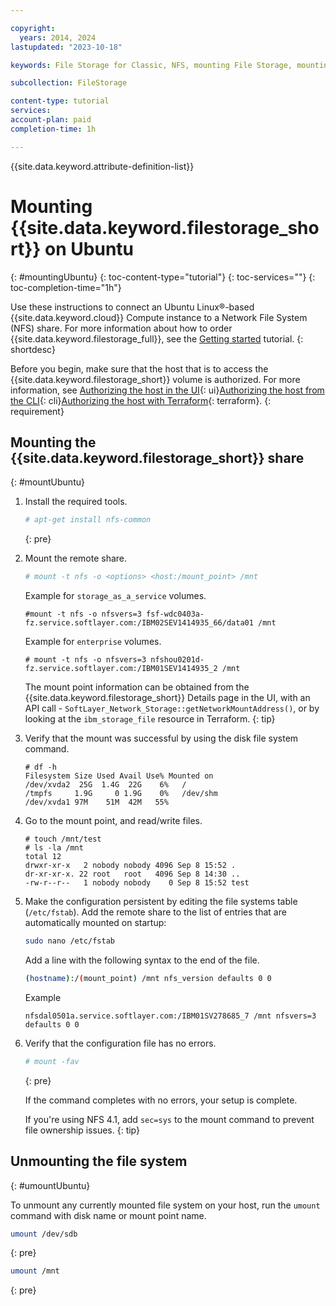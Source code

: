 ```yaml
---

copyright:
  years: 2014, 2024
lastupdated: "2023-10-18"

keywords: File Storage for Classic, NFS, mounting File Storage, mounting storage on Ubuntu,

subcollection: FileStorage

content-type: tutorial
services:
account-plan: paid
completion-time: 1h

---
```

{{site.data.keyword.attribute-definition-list}}

# Mounting {{site.data.keyword.filestorage_short}} on Ubuntu
{: #mountingUbuntu}
{: toc-content-type="tutorial"}
{: toc-services=""}
{: toc-completion-time="1h"}

Use these instructions to connect an Ubuntu Linux&reg;-based {{site.data.keyword.cloud}} Compute instance to a Network File System (NFS) share. For more information about how to order {{site.data.keyword.filestorage_full}}, see the [Getting started](/docs/FileStorage?topic=FileStorage-getting-started) tutorial.
{: shortdesc}

Before you begin, make sure that the host that is to access the {{site.data.keyword.filestorage_short}} volume is authorized. For more information, see [Authorizing the host in the UI](/docs/FileStorage?topic=FileStorage-managingstorage&interface=ui#authhostUI){: ui}[Authorizing the host from the CLI](/docs/FileStorage?topic=FileStorage-managingstorage&interface=cli#authhostCLI){: cli}[Authorizing the host with Terraform](/docs/FileStorage?topic=FileStorage-managingstorage&interface=terraform#authhostterraform){: terraform}.
{: requirement}

## Mounting the {{site.data.keyword.filestorage_short}} share
{: #mountUbuntu}

1. Install the required tools.
   ```zsh
   # apt-get install nfs-common
   ```
   {: pre}

2. Mount the remote share.
   ```zsh
   # mount -t nfs -o <options> <host:/mount_point> /mnt
   ```

   Example for `storage_as_a_service` volumes.
   ```text
   #mount -t nfs -o nfsvers=3 fsf-wdc0403a-fz.service.softlayer.com:/IBM02SEV1414935_66/data01 /mnt
   ```

   Example for `enterprise` volumes.
   ```text
   # mount -t nfs -o nfsvers=3 nfshou0201d-fz.service.softlayer.com:/IBM01SEV1414935_2 /mnt
   ```

   The mount point information can be obtained from the {{site.data.keyword.filestorage_short}} Details page in the UI, with an API call - `SoftLayer_Network_Storage::getNetworkMountAddress()`, or by looking at the `ibm_storage_file` resource in Terraform.
   {: tip}


3. Verify that the mount was successful by using the disk file system command.
   ```text
   # df -h
   Filesystem Size Used Avail Use% Mounted on
   /dev/xvda2  25G  1.4G  22G    6%   /
   /tmpfs     1.9G     0 1.9G    0%   /dev/shm
   /dev/xvda1 97M    51M  42M   55%
   ```

4. Go to the mount point, and read/write files.
   ```text
   # touch /mnt/test
   # ls -la /mnt
   total 12
   drwxr-xr-x   2 nobody nobody 4096 Sep 8 15:52 .
   dr-xr-xr-x. 22 root   root   4096 Sep 8 14:30 ..
   -rw-r--r--   1 nobody nobody    0 Sep 8 15:52 test
   ```

5. Make the configuration persistent by editing the file systems table (`/etc/fstab`). Add the remote share to the list of entries that are automatically mounted on startup:

   ```zsh
   sudo nano /etc/fstab
   ```
   Add a line with the following syntax to the end of the file.

   ```zsh
   (hostname):/(mount_point) /mnt nfs_version defaults 0 0
   ```

   Example

   ```text
   nfsdal0501a.service.softlayer.com:/IBM01SV278685_7 /mnt nfsvers=3 defaults 0 0
   ```

6. Verify that the configuration file has no errors.

   ```zsh
   # mount -fav
   ```
   {: pre}

   If the command completes with no errors, your setup is complete.

   If you're using NFS 4.1, add `sec=sys` to the mount command to prevent file ownership issues.
   {: tip}


## Unmounting the file system
{: #umountUbuntu}

To unmount any currently mounted file system on your host, run the `umount` command with disk name or mount point name.

```zsh
umount /dev/sdb
```
{: pre}

```zsh
umount /mnt
```
{: pre}
